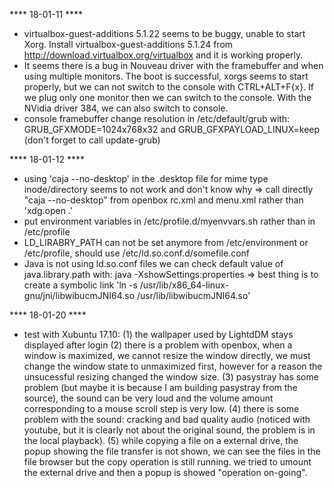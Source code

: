 **** 18-01-11 ****
- virtualbox-guest-additions 5.1.22 seems to be buggy, unable to start Xorg. Install virtualbox-guest-additions 5.1.24 from http://download.virtualbox.org/virtualbox and it is working properly.
- It seems there is a bug in Nouveau driver with the framebuffer and when using multiple monitors. The boot is successful, xorgs seems to start properly, but we can not switch to the console with CTRL+ALT+F{x}. If we plug only one monitor then we can switch to the console. With the NVidia driver 384, we can also switch to console.
- console framebuffer change resolution in /etc/default/grub with: GRUB_GFXMODE=1024x768x32 and GRUB_GFXPAYLOAD_LINUX=keep (don't forget to call update-grub)

**** 18-01-12 ****
- using 'caja --no-desktop' in the .desktop file for mime type inode/directory seems to not work and don't know why => call directly "caja --no-desktop" from openbox rc.xml and menu.xml rather than 'xdg.open .'
- put environment variables in /etc/profile.d/myenvvars.sh rather than in /etc/profile
- LD_LIRABRY_PATH can not be set anymore from /etc/environment or /etc/profile, should use /etc/ld.so.conf.d/somefile.conf
- Java is not using ld.so.conf files we can check default value of java.library.path with: java -XshowSettings:properties => best thing is to create a symbolic link 'ln -s /usr/lib/x86_64-linux-gnu/jni/libwibucmJNI64.so /usr/lib/libwibucmJNI64.so'

**** 18-01-20 ****
- test with Xubuntu 17.10:
(1) the wallpaper used by LightdDM stays displayed after login
(2) there is a problem with openbox, when a window is maximized, we cannot resize the window directly, we must change the window state to unmaximized first, however for a reason the unsucessful resizing changed the window size.
(3) pasystray has some problem (but maybe it is because I am building pasystray from the source), the sound can be very loud and the volume amount corresponding to a mouse scroll step is very low.
(4) there is some problem with the sound: cracking and bad quality audio (noticed with youtube, but it is clearly not about the original sound, the problem is in the local playback).
(5) while copying a file on a external drive, the popup showing the file transfer is not shown, we can see the files in the file browser but the copy operation is still running. we tried to umount the external drive and then a popup is showed "operation on-going".
